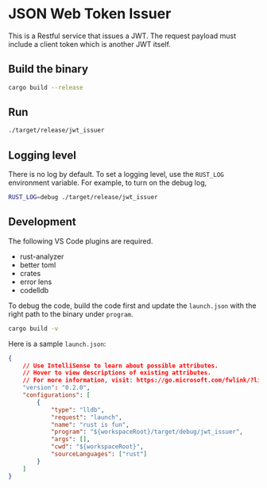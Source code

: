 # JSON Web Token Issuer

This is a Restful service that issues a JWT. The request payload must include a client token which is another JWT itself.

## Build the binary

```bash
cargo build --release
```

## Run

```bash
./target/release/jwt_issuer
```

## Logging level

There is no log by default. To set a logging level, use the `RUST_LOG` environment variable. For example, to  turn on the debug log, 

```bash
RUST_LOG=debug ./target/release/jwt_issuer
```

## Development

The following VS Code plugins are required.

- rust-analyzer
- better toml
- crates
- error lens
- codelldb

To debug the code, build the code first and update the `launch.json` with the right path to the binary under `program`.

```bash
cargo build -v
```

Here is a sample `launch.json`:

```json
{
    // Use IntelliSense to learn about possible attributes.
    // Hover to view descriptions of existing attributes.
    // For more information, visit: https://go.microsoft.com/fwlink/?linkid=830387
    "version": "0.2.0",
    "configurations": [
        {
            "type": "lldb",
            "request": "launch",
            "name": "rust is fun",
            "program": "${workspaceRoot}/target/debug/jwt_issuer",
            "args": [],
            "cwd": "${workspaceRoot}",
            "sourceLanguages": ["rust"]
        }
    ]
}
```